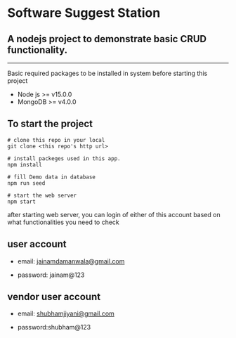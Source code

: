 # Software Suggest Station

A nodejs project to demonstrate basic CRUD functionality.
-------------

-----------------------
Basic required packages to be installed in system before starting this project

- Node js >= v15.0.0
- MongoDB >= v4.0.0


To start the project
---------------

```
# clone this repo in your local
git clone <this repo's http url>

# install packeges used in this app.
npm install

# fill Demo data in database
npm run seed

# start the web server
npm start
```

after starting web server, you can login of either of this account based on
what functionalities you need to check

user account
------------
- email: jainamdamanwala@gmail.com

- password: jainam@123

vendor user account
-------------
- email: shubhamjiyani@gmail.com

- password:shubham@123
